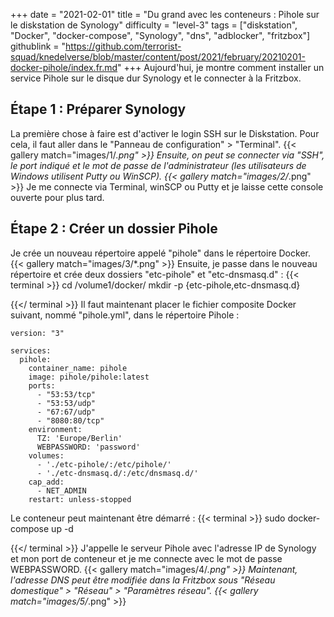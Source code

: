 +++
date = "2021-02-01"
title = "Du grand avec les conteneurs : Pihole sur le diskstation de Synology"
difficulty = "level-3"
tags = ["diskstation", "Docker", "docker-compose", "Synology", "dns", "adblocker", "fritzbox"]
githublink = "https://github.com/terrorist-squad/knedelverse/blob/master/content/post/2021/february/20210201-docker-pihole/index.fr.md"
+++
Aujourd'hui, je montre comment installer un service Pihole sur le disque dur Synology et le connecter à la Fritzbox.
## Étape 1 : Préparer Synology
La première chose à faire est d'activer le login SSH sur le Diskstation. Pour cela, il faut aller dans le "Panneau de configuration" > "Terminal".
{{< gallery match="images/1/*.png" >}}
Ensuite, on peut se connecter via "SSH", le port indiqué et le mot de passe de l'administrateur (les utilisateurs de Windows utilisent Putty ou WinSCP).
{{< gallery match="images/2/*.png" >}}
Je me connecte via Terminal, winSCP ou Putty et je laisse cette console ouverte pour plus tard.
## Étape 2 : Créer un dossier Pihole
Je crée un nouveau répertoire appelé "pihole" dans le répertoire Docker.
{{< gallery match="images/3/*.png" >}}
Ensuite, je passe dans le nouveau répertoire et crée deux dossiers "etc-pihole" et "etc-dnsmasq.d" :
{{< terminal >}}
cd /volume1/docker/
mkdir -p {etc-pihole,etc-dnsmasq.d}

{{</ terminal >}}
Il faut maintenant placer le fichier composite Docker suivant, nommé "pihole.yml", dans le répertoire Pihole :
```
version: "3"

services:
  pihole:
    container_name: pihole
    image: pihole/pihole:latest
    ports:
      - "53:53/tcp"
      - "53:53/udp"
      - "67:67/udp"
      - "8080:80/tcp"
    environment:
      TZ: 'Europe/Berlin'
      WEBPASSWORD: 'password'
    volumes:
      - './etc-pihole/:/etc/pihole/'
      - './etc-dnsmasq.d/:/etc/dnsmasq.d/'
    cap_add:
      - NET_ADMIN
    restart: unless-stopped

```
Le conteneur peut maintenant être démarré :
{{< terminal >}}
sudo docker-compose up -d

{{</ terminal >}}
J'appelle le serveur Pihole avec l'adresse IP de Synology et mon port de conteneur et je me connecte avec le mot de passe WEBPASSWORD.
{{< gallery match="images/4/*.png" >}}
Maintenant, l'adresse DNS peut être modifiée dans la Fritzbox sous "Réseau domestique" > "Réseau" > "Paramètres réseau".
{{< gallery match="images/5/*.png" >}}